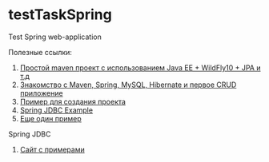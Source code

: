 # testTaskSpring
Test Spring web-application

Полезные ссылки:
1) <a href="https://habr.com/ru/post/420827/">Простой maven проект с использованием Java EE + WildFly10 + JPA и т.д </a>
2) <a href="https://javarush.ru/groups/posts/2253-znakomstvo-s-maven-spring-mysql-hibernate-i-pervoe-crud-prilozhenie-chastjh-1">Знакомство с Maven, Spring, MySQL, Hibernate и первое CRUD приложение </a>
3) <a href="https://github.com/maxsouldrake/Filmography/blob/master/pom.xml">Пример для создания проекта </a>
4) <a href="https://www.journaldev.com/2593/spring-jdbc-example"> Spring JDBC Example </a>
5) <a href="http://javastudy.ru/spring-mvc/hello-world-example/">Еще один пример</a>

Spring JDBC
1) <a href="https://java-master.com/spring-boot-пример-с-postgres-и-jpa/#codesyntax_1">Сайт с примерами</a>
